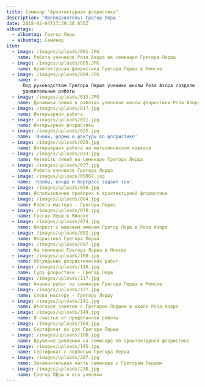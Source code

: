 ```yaml
---
title: Семинар "Архитектурная флористика"
description: 'Преподаватель: Грегор Лерш '
date: 2018-02-04T17:39:20.855Z
albumtags:
  - albumtag: Грегор Лерш
  - albumtag: Семинар
item:
  - image: /images/uploads/001.JPG
    name: Работа учеников Роза Азора на семинаре Грегора Лерша
  - image: /images/uploads/005.JPG
    name: Архитектурная флористика Грегора Лерша в Минске
  - image: /images/uploads/009.JPG
    name: >-
      Под руководством Грегора Лерша ученики школы Роза Азора создали
      удивительные работы
  - image: /images/uploads/013.JPG
    name: Динамика линий в работах учеников школы флористики Роза Азора
  - image: /images/uploads/017.jpg
    name: Интерьерная работа
  - image: /images/uploads/021.jpg
    name: Интерьерная флористика
  - image: /images/uploads/025.jpg
    name: 'Линии, формы и фактуры во флористике'
  - image: /images/uploads/029.jpg
    name: Интерьерная работа на металлическом каркасе
  - image: /images/uploads/033.jpg
    name: Четкость линий на семинаре Грегора Лерша
  - image: /images/uploads/037.jpg
    name: Работа учеников Грегора Лерша
  - image: /images/uploads/05067.jpg
    name: 'Каллы, ванда и берграсс задают тон'
  - image: /images/uploads/056.jpg
    name: Использование пробирок в архитектурной флористике
  - image: /images/uploads/064.jpg
    name: Работа мастера - Грегора Лерша
  - image: /images/uploads/070.jpg
    name: Грегор Лерш в Минске
  - image: /images/uploads/074.jpg
    name: Флорист с мировым именем Грегор Лерш в Роза Азора
  - image: /images/uploads/092.jpg
    name: Флористика Грегора Лерша
  - image: /images/uploads/097.jpg
    name: На семинаре Грегора Лерша в Минске
  - image: /images/uploads/100.jpg
    name: Обсуждение флористических работ
  - image: /images/uploads/116.jpg
    name: Гуру флористики - Грегор Лерш
  - image: /images/uploads/117.jpg
    name: Анализ работ на семинаре Грегора Лерша в Минске
  - image: /images/uploads/127.jpg
    name: Слово мастеру - Грегору Лершу
  - image: /images/uploads/141.jpg
    name: Итоговое занятие с Грегором Лершем в школе Роза Азора
  - image: /images/uploads/149.jpg
    name: И счастье от проделанной работы
  - image: /images/uploads/169.jpg
    name: Сертификат из рук Грегора Лерша
  - image: /images/uploads/180.jpg
    name: Вручение дипломов на семинаре по архитектурной флористике
  - image: /images/uploads/195.jpg
    name: Сертификат с подписью Грегора Лерша
  - image: /images/uploads/207.jpg
    name: Заключительная часть семинара с Грегором Лершем
  - image: /images/uploads/238.jpg
    name: Грегор ЛЕрш и его ученики
---
```



